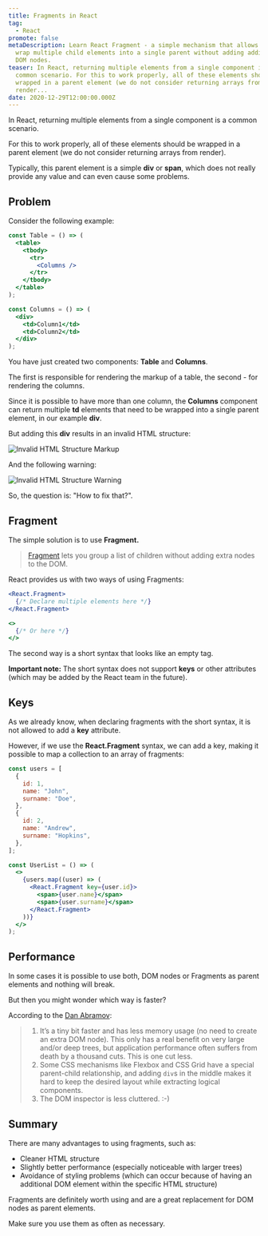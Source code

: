 ```yaml
---
title: Fragments in React
tag:
  - React
promote: false
metaDescription: Learn React Fragment - a simple mechanism that allows you to
  wrap multiple child elements into a single parent without adding additional
  DOM nodes.
teaser: In React, returning multiple elements from a single component is a
  common scenario. For this to work properly, all of these elements should be
  wrapped in a parent element (we do not consider returning arrays from
  render...
date: 2020-12-29T12:00:00.000Z
---
```

In React, returning multiple elements from a single component is a common scenario.

For this to work properly, all of these elements should be wrapped in a parent element (we do not consider returning arrays from render).

Typically, this parent element is a simple **div** or **span**, which does not really provide any value and can even cause some problems.

## Problem

Consider the following example:

```jsx
const Table = () => (
  <table>
    <tbody>
      <tr>
        <Columns />
      </tr>
    </tbody>
  </table>
);

const Columns = () => (
  <div>
    <td>Column1</td>
    <td>Column2</td>
  </div>
);
```

You have just created two components: **Table** and **Columns**. 

The first is responsible for rendering the markup of a table, the second - for rendering the columns.

Since it is possible to have more than one column, the **Columns** component can return multiple **td** elements that need to be wrapped into a single parent element, in our example **div**.

But adding this **div** results in an invalid HTML structure:

![Invalid HTML Structure Markup](/img/screenshot-2020-12-29-at-12.44.04.png "Invalid HTML Structure Markup")

And the following warning:

![Invalid HTML Structure Warning](/img/screenshot-2020-12-29-at-12.42.57.png "Invalid HTML Structure Warning")

So, the question is: "How to fix that?".

## Fragment

The simple solution is to use **Fragment.**

> [Fragment](https://reactjs.org/docs/fragments.html) lets you group a list of children without adding extra nodes to the DOM.

React provides us with two ways of using Fragments:

```jsx
<React.Fragment>
  {/* Declare multiple elements here */}
</React.Fragment>

<>
  {/* Or here */}
</>
```

The second way is a short syntax that looks like an empty tag. 

**Important note:** The short syntax does not support **keys** or other attributes (which may be added by the React team in the future). 

## Keys

As we already know, when declaring fragments with the short syntax, it is not allowed to add a **key** attribute.

However, if we use the **React.Fragment** syntax, we can add a key, making it possible to map a collection to an array of fragments:

```jsx
const users = [
  {
    id: 1,
    name: "John",
    surname: "Doe",
  },
  {
    id: 2,
    name: "Andrew",
    surname: "Hopkins",
  },
];

const UserList = () => (
  <>
    {users.map((user) => (
      <React.Fragment key={user.id}>
        <span>{user.name}</span>
        <span>{user.surname}</span>
      </React.Fragment>
    ))}
  </>
);
```

## Performance

In some cases it is possible to use both, DOM nodes or Fragments as parent elements and nothing will break.

But then you might wonder which way is faster?

According to the [Dan Abramov](https://stackoverflow.com/questions/47761894/why-are-fragments-in-react-16-better-than-container-divs):

> 1. It’s a tiny bit faster and has less memory usage (no need to create an extra DOM node). This only has a real benefit on very large and/or deep trees, but application performance often suffers from death by a thousand cuts. This is one cut less.
> 2. Some CSS mechanisms like Flexbox and CSS Grid have a special parent-child relationship, and adding `div`s in the middle makes it hard to keep the desired layout while extracting logical components.
> 3. The DOM inspector is less cluttered. :-)

## Summary

There are many advantages to using fragments, such as:

* Cleaner HTML structure
* Slightly better performance (especially noticeable with larger trees)
* Avoidance of styling problems (which can occur because of having an additional DOM element within the specific HTML structure)

Fragments are definitely worth using and are a great replacement for DOM nodes as parent elements.

Make sure you use them as often as necessary.